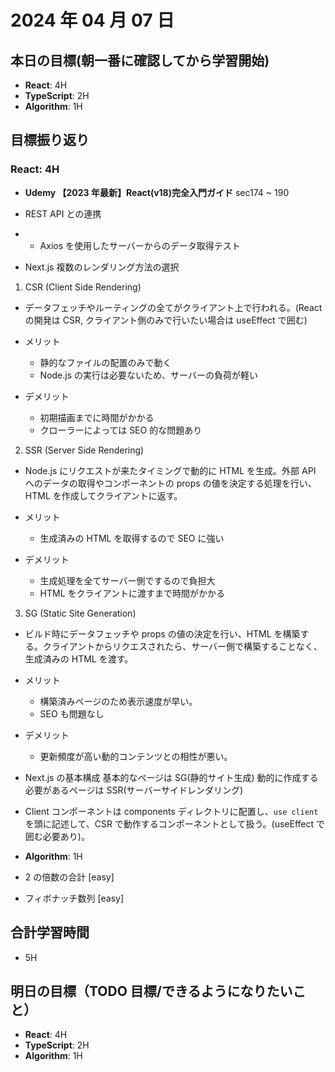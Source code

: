 # 2024 年 04 月 07 日

## 本日の目標(朝一番に確認してから学習開始)

-   **React**: 4H
-   **TypeScript**: 2H
-   **Algorithm**: 1H

## 目標振り返り

### React: 4H

-   **Udemy 【2023 年最新】React(v18)完全入門ガイド** sec174 ~ 190

-   REST API との連携
-   -   Axios を使用したサーバーからのデータ取得テスト

-   Next.js
    複数のレンダリング方法の選択

1. CSR (Client Side Rendering)

-   データフェッチやルーティングの全てがクライアント上で行われる。(React の開発は CSR, クライアント側のみで行いたい場合は useEffect で囲む)

-   メリット

    -   静的なファイルの配置のみで動く
    -   Node.js の実行は必要ないため、サーバーの負荷が軽い

-   デメリット
    -   初期描画までに時間がかかる
    -   クローラーによっては SEO 的な問題あり

2. SSR (Server Side Rendering)

-   Node.js にリクエストが来たタイミングで動的に HTML を生成。外部 API へのデータの取得やコンポーネントの props の値を決定する処理を行い、HTML を作成してクライアントに返す。

-   メリット

    -   生成済みの HTML を取得するので SEO に強い

-   デメリット
    -   生成処理を全てサーバー側でするので負担大
    -   HTML をクライアントに渡すまで時間がかかる

3. SG (Static Site Generation)

-   ビルド時にデータフェッチや props の値の決定を行い、HTML を構築する。クライアントからリクエスされたら、サーバー側で構築することなく、生成済みの HTML を渡す。

-   メリット

    -   構築済みページのため表示速度が早い。
    -   SEO も問題なし

-   デメリット

    -   更新頻度が高い動的コンテンツとの相性が悪い。

-   Next.js の基本構成
    基本的なページは SG(静的サイト生成)
    動的に作成する必要があるページは SSR(サーバーサイドレンダリング)

-   Client コンポーネントは components ディレクトリに配置し、`use client`を頭に記述して、CSR で動作するコンポーネントとして扱う。(useEffect で囲む必要あり)。

-   **Algorithm**: 1H

-   2 の倍数の合計 [easy]
-   フィボナッチ数列 [easy]

## 合計学習時間

-   5H

## 明日の目標（TODO 目標/できるようになりたいこと）

-   **React**: 4H
-   **TypeScript**: 2H
-   **Algorithm**: 1H

